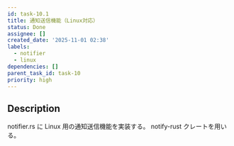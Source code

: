 ```yaml
---
id: task-10.1
title: 通知送信機能（Linux対応）
status: Done
assignee: []
created_date: '2025-11-01 02:38'
labels:
  - notifier
  - linux
dependencies: []
parent_task_id: task-10
priority: high
---
```


## Description

<!-- SECTION:DESCRIPTION:BEGIN -->
notifier.rs に Linux 用の通知送信機能を実装する。
notify-rust クレートを用いる。
<!-- SECTION:DESCRIPTION:END -->

